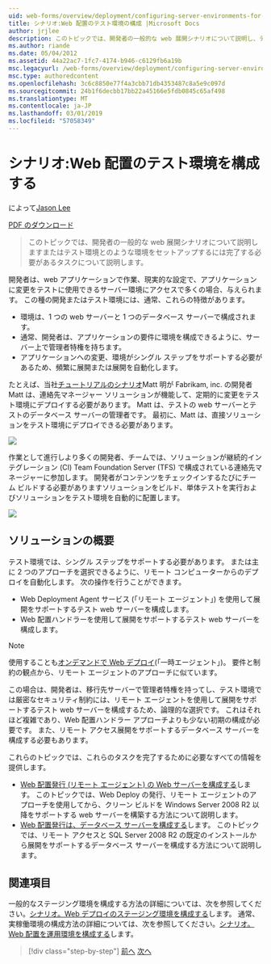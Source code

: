 ```yaml
---
uid: web-forms/overview/deployment/configuring-server-environments-for-web-deployment/scenario-configuring-a-test-environment-for-web-deployment
title: シナリオ:Web 配置のテスト環境の構成 |Microsoft Docs
author: jrjlee
description: このトピックでは、開発者の一般的な web 展開シナリオについて説明し、テスト環境または si を設定するには完了する必要があるタスクについて説明します.
ms.author: riande
ms.date: 05/04/2012
ms.assetid: 44a22ac7-1fc7-4174-b946-c6129fb6a19b
msc.legacyurl: /web-forms/overview/deployment/configuring-server-environments-for-web-deployment/scenario-configuring-a-test-environment-for-web-deployment
msc.type: authoredcontent
ms.openlocfilehash: 3c6c8850e77f4a3cbb71db4353487c8a5e9c097d
ms.sourcegitcommit: 24b1f6decbb17bb22a45166e5fdb0845c65af498
ms.translationtype: MT
ms.contentlocale: ja-JP
ms.lasthandoff: 03/01/2019
ms.locfileid: "57058349"
---
```

<a name="scenario-configuring-a-test-environment-for-web-deployment"></a>シナリオ:Web 配置のテスト環境を構成する
====================
によって[Jason Lee](https://github.com/jrjlee)

[PDF のダウンロード](https://msdnshared.blob.core.windows.net/media/MSDNBlogsFS/prod.evol.blogs.msdn.com/CommunityServer.Blogs.Components.WeblogFiles/00/00/00/63/56/8130.DeployingWebAppsInEnterpriseScenarios.pdf)

> このトピックでは、開発者の一般的な web 展開シナリオについて説明しますまたはテスト環境とのような環境をセットアップするには完了する必要があるタスクについて説明します。


開発者は、web アプリケーションで作業、現実的な設定で、アプリケーションに変更をテストに使用できるサーバー環境にアクセスで多くの場合、与えられます。 この種の開発またはテスト環境には、通常、これらの特徴があります。

- 環境は、1 つの web サーバーと 1 つのデータベース サーバーで構成されます。
- 通常、開発者は、アプリケーションの要件に環境を構成できるように、サーバー上で管理者特権を持ちます。
- アプリケーションへの変更、環境がシングル ステップをサポートする必要があるため、頻繁に展開または展開を自動化します。

たとえば、当社[チュートリアルのシナリオ](../deploying-web-applications-in-enterprise-scenarios/enterprise-web-deployment-scenario-overview.md)Matt 明が Fabrikam, inc. の開発者Matt は、連絡先マネージャー ソリューションが機能して、定期的に変更をテスト環境にデプロイする必要があります。 Matt は、テストの web サーバーとテストのデータベース サーバーの管理者です。 最初に、Matt は、直接ソリューションをテスト環境にデプロイできる必要があります。

![](scenario-configuring-a-test-environment-for-web-deployment/_static/image1.png)

作業として進行しより多くの開発者、チームでは、ソリューションが継続的インテグレーション (CI) Team Foundation Server (TFS) で構成されている連絡先マネージャーに参加します。 開発者がコンテンツをチェックインするたびにチーム ビルドする必要がありますソリューションをビルド、単体テストを実行およびソリューションをテスト環境を自動的に配置します。

![](scenario-configuring-a-test-environment-for-web-deployment/_static/image2.png)

## <a name="solution-overview"></a>ソリューションの概要

テスト環境では、シングル ステップをサポートする必要があります。 または主に 2 つのアプローチを選択できるように、リモート コンピューターからのデプロイを自動化します。 次の操作を行うことができます。

- Web Deployment Agent サービス (「リモート エージェント」) を使用して展開をサポートするテスト web サーバーを構成します。
- Web 配置ハンドラーを使用して展開をサポートするテスト web サーバーを構成します。

> [!NOTE]
> 使用することも[オンデマンドで Web デプロイ](https://technet.microsoft.com/library/ee517345(WS.10).aspx)(「一時エージェント」)。 要件と制約の観点から、リモート エージェントのアプローチに似ています。


この場合は、開発者は、移行先サーバーで管理者特権を持ってし、テスト環境では厳密なセキュリティ制約には、リモート エージェントを使用して展開をサポートするテスト web サーバーを構成するため、論理的な選択です。 これはそれほど複雑であり、Web 配置ハンドラー アプローチよりも少ない初期の構成が必要です。 また、リモート アクセス展開をサポートするデータベース サーバーを構成する必要もあります。

これらのトピックでは、これらのタスクを完了するために必要なすべての情報を提供します。

- [Web 配置発行 (リモート エージェント) の Web サーバーを構成する](configuring-a-web-server-for-web-deploy-publishing-remote-agent.md)します。 このトピックでは、Web Deploy の発行、リモート エージェントのアプローチを使用してから、クリーン ビルドを Windows Server 2008 R2 以降をサポートする web サーバーを構築する方法について説明します。
- [Web 配置発行は、データベース サーバーを構成する](configuring-a-database-server-for-web-deploy-publishing.md)します。 このトピックでは、リモート アクセスと SQL Server 2008 R2 の既定のインストールから展開をサポートするデータベース サーバーを構成する方法について説明します。

## <a name="further-reading"></a>関連項目

一般的なステージング環境を構成する方法の詳細については、次を参照してください。[シナリオ。Web デプロイのステージング環境を構成する](scenario-configuring-a-staging-environment-for-web-deployment.md)します。 通常、実稼働環境の構成方法の詳細については、次を参照してください。[シナリオ。Web 配置を運用環境を構成する](scenario-configuring-a-production-environment-for-web-deployment.md)します。

> [!div class="step-by-step"]
> [前へ](choosing-the-right-approach-to-web-deployment.md)
> [次へ](scenario-configuring-a-staging-environment-for-web-deployment.md)
